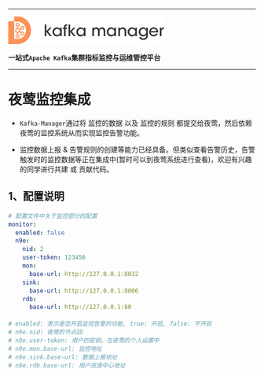 
---

![kafka-manager-logo](../assets/images/common/logo_name.png)

**一站式`Apache Kafka`集群指标监控与运维管控平台**

--- 

# 夜莺监控集成

- `Kafka-Manager`通过将 监控的数据 以及 监控的规则 都提交给夜莺，然后依赖夜莺的监控系统从而实现监控告警功能。

- 监控数据上报 & 告警规则的创建等能力已经具备。但类似查看告警历史，告警触发时的监控数据等正在集成中(暂时可以到夜莺系统进行查看)，欢迎有兴趣的同学进行共建 或 贡献代码。

## 1、配置说明

```yml
# 配置文件中关于监控部分的配置
monitor:
  enabled: false
  n9e:
    nid: 2
    user-token: 123456
    mon:
      base-url: http://127.0.0.1:8032
    sink:
      base-url: http://127.0.0.1:8006
    rdb:
      base-url: http://127.0.0.1:80

# enabled: 表示是否开启监控告警的功能, true: 开启, false: 不开启
# n9e.nid: 夜莺的节点ID
# n9e.user-token: 用户的密钥，在夜莺的个人设置中
# n9e.mon.base-url: 监控地址
# n9e.sink.base-url: 数据上报地址
# n9e.rdb.base-url: 用户资源中心地址
```

